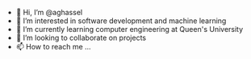 - 👋 Hi, I’m @aghassel
- 👀 I’m interested in software development and machine learning
- 🌱 I’m currently learning computer engineering at Queen's University
- 💞️ I’m looking to collaborate on projects
- 📫 How to reach me ...

<!---
aghassel/aghassel is a ✨ special ✨ repository because its `README.md` (this file) appears on your GitHub profile.
You can click the Preview link to take a look at your changes.
--->
